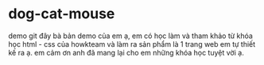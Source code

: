 # dog-cat-mouse
demo git
đây bà bản demo của em ạ, em có học làm và tham khảo từ khóa học html - css của howkteam
và làm ra sản phẩm là 1 trang web em tự thiết kế ra ạ.
em cảm ơn anh đã mang lại cho em những khóa học tuyệt vời ạ.
